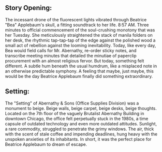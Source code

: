 ## Story Opening:

The incessant drone of the fluorescent lights vibrated through Beatrice "Bea" Applebaum's skull, a fitting soundtrack to her life. 8:57 AM. Three minutes to official commencement of the soul-crushing monotony that was her Tuesday. She meticulously straightened the stack of manila folders on her desk, the rhythmic tap-tap-tap of the edge against the polished wood a small act of rebellion against the looming inevitability. Today, like every day, Bea would field calls for Mr. Abernathy, re-order sticky notes, and transcribe meeting minutes that detailed the minutiae of paperclip procurement with an almost religious fervor. But today, something felt different. A subtle hum beneath the usual humdrum, like a misplaced note in an otherwise predictable symphony. A feeling that maybe, just maybe, this would be the day Beatrice Applebaum finally did something extraordinary.

## Setting:

The "Setting" of Abernathy & Sons (Office Supplies Division) was a monument to beige. Beige walls, beige carpet, beige desks, beige thoughts. Located on the 7th floor of the vaguely Brutalist Abernathy Building in downtown Chicago, the office felt perpetually stuck in the 1980s, a time capsule of outdated technology and even more outdated attitudes. Sunlight, a rare commodity, struggled to penetrate the grimy windows. The air, thick with the scent of stale coffee and impending deadlines, hung heavy with the unspoken anxieties of its inhabitants. In short, it was the perfect place for Beatrice Applebaum to dream of escape.
